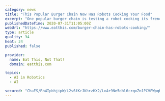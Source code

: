 ```yaml
---
category: news
title: "This Popular Burger Chain Now Has Robots Cooking Your Food"
excerpt: "One popular burger chain is testing a robot cooking its french fries, and the company that created the technology has others cooking, too."
publishedDateTime: 2020-07-31T11:05:00Z
webUrl: "https://www.eatthis.com/burger-chain-has-robots-cooking/"
type: article
quality: 34
heat: 34
published: false

provider:
  name: Eat This, Not That!
  domain: eatthis.com

topics:
  - AI in Robotics
  - AI

secured: "ChaES/Rh4IpbhjipW/L2s6fKrJKhrzHX2/LoA+9Ne5dhl6crqxZn1PCVFWpqHkWvHJbs9y8b7YU8V73GVCO1kw93KR4F/N2WxUGNalEQg8PAHvJqVbXX+1ZoTdkhMFDxGmckKXantQXCoAs3OLcx4kxKl3S2v4G4FlcZKhv/g+zOP+uVbqfo4xUiO1jY7WbJZKnJ1sdTZt8v1wybXIU7DHAhgN1BSfeBf2OhcQOAngATZyl5NnHSKOIHbbHrBR47CkmCTu0/d20GdVD+xuQ9k9wAPwU32Sum6CfP1NGRyA61o6Ev3aAQBHsD3OrHYSGLSQ+u3S7oCVh/Ln9ErGPjFA==;z56cKW0MzPaGG2qmAQkhvA=="
---
```


